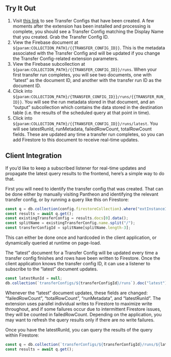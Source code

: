 ## Try It Out

1. Visit [this link](https://console.cloud.google.com/bigquery/transfers) to see Transfer Configs that have been created. A few moments after the extension has been installed and processing is complete, you should see a Transfer Config matching the Display Name that you created. Grab the Transfer Config ID.
2. View the Firebase document at `${param:COLLECTION_PATH}/{{TRANSFER_CONFIG_ID}}`. This is the metadata associated with the Transfer Config and will be updated if you change the Transfer Config-related extension parameters.
3. View the Firebase subcollection at `${param:COLLECTION_PATH}/{{TRANSFER_CONFIG_ID}}/runs`. When your first transfer run completes, you will see two documents, one with “latest” as the document ID, and another with the transfer run ID as the document ID. 
4. Click into `${param:COLLECTION_PATH}/{TRANSFER_CONFIG_ID}}/runs/{{TRANSFER_RUN_ID}}`. You will see the run metadata stored in that document, and an “output” subcollection which contains the data stored in the destination table (i.e. the results of the scheduled query at that point in time).
5. Click into `${param:COLLECTION_PATH}/{{TRANSFER_CONFIG_ID}}/runs/latest`. You will see latestRunId, runMetadata, failedRowCount, totalRowCount fields. These are updated any time a transfer run completes, so you can add Firestore to this document to receive real-time updates.

## Client Integration

If you’d like to keep a subscribed listener for real-time updates and propagate the latest query results to the frontend, here’s a simple way to do that.

First you will need to identify the transfer config that was created. That can be done either by manually visiting Pantheon and identifying the relevant transfer config, or by running a query like this on Firestore:

```javascript
const q = db.collection(config.firestoreCollection).where("extInstanceId", "==", <MY_INSTANCE_ID>);
const results = await q.get();
const existingTransferConfig = results.docs[0].data();
const splitName = existingTransferConfig.name.split("/");
const transferConfigId = splitName[splitName.length-3];
```

This can either be done once and hardcoded in the client application, or dynamically queried at runtime on page-load.

The “latest” document for a Transfer Config will be updated every time a transfer config finishes and rows have been written to Firestore. Once the client application knows the transfer config ID, it can use a listener to subscribe to the “latest” document updates.

```javascript
const latestRunId = null;
db.collection(`transferConfigs/${transferConfigId}/runs`).doc("latest").onSnapshot(doc => { if (!!doc.data()) { latestRunId = doc.data().latestRunId } });
```

Whenever the “latest” document updates, these fields are changed: “failedRowCount”, “totalRowCount”, “runMetadata”, and “latestRunId”. The extension uses parallel individual writes to Firestore to maximize write throughout, and if some failures occur due to intermittent Firestore issues, they will be counted in failedRowCount. Depending on the application, you may want to refresh the query results only if there are no write failures.

Once you have the latestRunId, you can query the results of the query within Firestore:

```javascript
const q = db.collection(`transferConfigs/${transferConfigId}/runs/${latestRunId}/output`)
const results = await q.get();
```